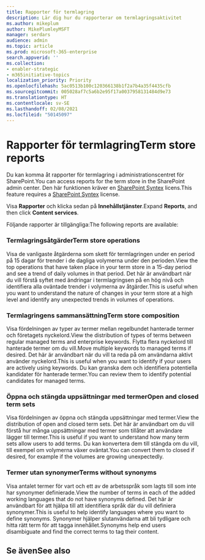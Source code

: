 ```yaml
---
title: Rapporter för termlagring
description: Lär dig hur du rapporterar om termlagringsaktivitet
ms.author: mikeplum
author: MikePlumleyMSFT
manager: serdars
audience: admin
ms.topic: article
ms.prod: microsoft-365-enterprise
search.appverid: ''
ms.collection:
- enabler-strategic
- m365initiative-topics
localization_priority: Priority
ms.openlocfilehash: 5ac0513b100c120366138b1f2a7b4a35f4435cfb
ms.sourcegitcommit: 005028af7c5a6b2e95f17a0037958131484d9e73
ms.translationtype: HT
ms.contentlocale: sv-SE
ms.lasthandoff: 02/08/2021
ms.locfileid: "50145097"
---
```

# <a name="term-store-reports"></a><span data-ttu-id="dd45b-103">Rapporter för termlagring</span><span class="sxs-lookup"><span data-stu-id="dd45b-103">Term store reports</span></span>

<span data-ttu-id="dd45b-104">Du kan komma åt rapporter för termlagring i administrationscentret för SharePoint.</span><span class="sxs-lookup"><span data-stu-id="dd45b-104">You can access reports for the term store in the SharePoint admin center.</span></span> <span data-ttu-id="dd45b-105">Den här funktionen kräver en [SharePoint Syntex](index.md) licens.</span><span class="sxs-lookup"><span data-stu-id="dd45b-105">This feature requires a [SharePoint Syntex](index.md) license.</span></span>

<span data-ttu-id="dd45b-106">Visa **Rapporter** och klicka sedan på **Innehållstjänster**.</span><span class="sxs-lookup"><span data-stu-id="dd45b-106">Expand **Reports**, and then click **Content services**.</span></span>

<span data-ttu-id="dd45b-107">Följande rapporter är tillgängliga:</span><span class="sxs-lookup"><span data-stu-id="dd45b-107">The following reports are available:</span></span>

### <a name="term-store-operations"></a><span data-ttu-id="dd45b-108">Termlagringsåtgärder</span><span class="sxs-lookup"><span data-stu-id="dd45b-108">Term store operations</span></span>

<span data-ttu-id="dd45b-109">Visa de vanligaste åtgärderna som skett för termlagringen under en period på 15 dagar för trender i de dagliga volymerna under den perioden.</span><span class="sxs-lookup"><span data-stu-id="dd45b-109">View the top operations that have taken place in your term store in a 15-day period and see a trend of daily volumes in that period.</span></span> <span data-ttu-id="dd45b-110">Det här är användbart när du vill förstå syftet med ändringar i termlagringsen på en hög nivå och identifiera alla oväntade trender i volymerna av åtgärder.</span><span class="sxs-lookup"><span data-stu-id="dd45b-110">This is useful when you want to understand the nature of changes in your term store at a high level and identify any unexpected trends in volumes of operations.</span></span> 

### <a name="term-store-composition"></a><span data-ttu-id="dd45b-111">Termlagringens sammansättning</span><span class="sxs-lookup"><span data-stu-id="dd45b-111">Term store composition</span></span>

<span data-ttu-id="dd45b-112">Visa fördelningen av typer av termer mellan regelbundet hanterade termer och företagets nyckelord.</span><span class="sxs-lookup"><span data-stu-id="dd45b-112">View the distribution of types of terms between regular managed terms and enterprise keywords.</span></span> <span data-ttu-id="dd45b-113">Flytta flera nyckelord till hanterade termer om du vill.</span><span class="sxs-lookup"><span data-stu-id="dd45b-113">Move multiple keywords to managed terms if desired.</span></span> <span data-ttu-id="dd45b-114">Det här är användbart när du vill ta reda på om användarna aktivt använder nyckelord.</span><span class="sxs-lookup"><span data-stu-id="dd45b-114">This is useful when you want to identify if your users are actively using keywords.</span></span> <span data-ttu-id="dd45b-115">Du kan granska dem och identifiera potentiella kandidater för hanterade termer.</span><span class="sxs-lookup"><span data-stu-id="dd45b-115">You can review them to identify potential candidates for managed terms.</span></span>

### <a name="open-and-closed-term-sets"></a><span data-ttu-id="dd45b-116">Öppna och stängda uppsättningar med termer</span><span class="sxs-lookup"><span data-stu-id="dd45b-116">Open and closed term sets</span></span>

<span data-ttu-id="dd45b-117">Visa fördelningen av öppna och stängda uppsättningar med termer.</span><span class="sxs-lookup"><span data-stu-id="dd45b-117">View the distribution of open and closed term sets.</span></span> <span data-ttu-id="dd45b-118">Det här är användbart om du vill förstå hur många uppsättningar med termer som tillåter att användare lägger till termer.</span><span class="sxs-lookup"><span data-stu-id="dd45b-118">This is useful if you want to understand how many term sets allow users to add terms.</span></span> <span data-ttu-id="dd45b-119">Du kan konvertera dem till stängda om du vill, till exempel om volymerna växer oväntat.</span><span class="sxs-lookup"><span data-stu-id="dd45b-119">You can convert them to closed if desired, for example if the volumes are growing unexpectedly.</span></span> 

### <a name="terms-without-synonyms"></a><span data-ttu-id="dd45b-120">Termer utan synonymer</span><span class="sxs-lookup"><span data-stu-id="dd45b-120">Terms without synonyms</span></span>

<span data-ttu-id="dd45b-121">Visa antalet termer för vart och ett av de arbetsspråk som lagts till som inte har synonymer definierade.</span><span class="sxs-lookup"><span data-stu-id="dd45b-121">View the number of terms in each of the added working languages that do not have synonyms defined.</span></span> <span data-ttu-id="dd45b-122">Det här är användbart för att hjälpa till att identifiera språk där du vill definiera synonymer.</span><span class="sxs-lookup"><span data-stu-id="dd45b-122">This is useful to help identify languages where you want to define synonyms.</span></span> <span data-ttu-id="dd45b-123">Synonymer hjälper slutanvändarna att bli tydligare och hitta rätt term för att tagga innehållet.</span><span class="sxs-lookup"><span data-stu-id="dd45b-123">Synonyms help end users disambiguate and find the correct terms to tag their content.</span></span>

## <a name="see-also"></a><span data-ttu-id="dd45b-124">Se även</span><span class="sxs-lookup"><span data-stu-id="dd45b-124">See also</span></span>



  






